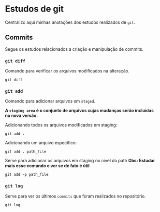 # Estudos de git

Centralizo aqui minhas anotações dos estudos realizados de `git`.

## Commits

Segue os estudos relacionados a criação e manipulação de commits.

### `git diff`

Comando para verificar os arquivos modificados na alteração.

```
git diff
```

### `git add`

Comando para adicionar arquivos em `staged`.

**A `staging area` é o conjunto de arquivos cujas mudanças serão incluídas na nova versão.**

Adicionando todos os arquivos modificados em staging:

```
git add .
```

Adicionando um arquivo específico:

```
git add . path_file
```

Serve para adicionar os arquivos em staging no nivel do path
**Obs: Estudar mais esse comando e ver se de fato é útil**

```
git add -p path_file
```

### `git log`

Serve para ver os últimos `commits` que foram realizados no repositório.

```
git log
```
